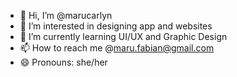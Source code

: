 - 👋 Hi, I’m @marucarlyn
- 👀 I’m interested in designing app and websites
- 🌱 I’m currently learning UI/UX and Graphic Design
- 📫 How to reach me @maru.fabian@gmail.com
- 😄 Pronouns: she/her

<!---
marucarlyn/marucarlyn is a ✨ special ✨ repository because its `README.md` (this file) appears on your GitHub profile.
You can click the Preview link to take a look at your changes.
--->
